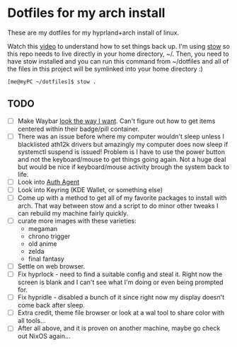 # Dotfiles for my arch install

These are my dotfiles for my hyprland+arch install of linux.

Watch this [video](https://www.youtube.com/watch?v=y6XCebnB9gs) to understand how to set things back up. I'm using [stow](https://www.gnu.org/software/stow/manual/stow.html) so this repo needs to live directly in your home directory, ~/. Then, you need to have stow installed and you can run this command from ~/dotfiles and all of the files in this project will be symlinked into your home directory :)

``` bash
[me@myPC ~/dotfiles]$ stow .
```

## TODO
* [ ] Make Waybar [look the way I want](https://camo.githubusercontent.com/b8805970ca251df50b4f57a8912ee9a875cc6f022ec6a05191ef1e7dff837949/68747470733a2f2f6c696e66696e64656c2e6769746875622e696f2f63646e2f687970726c616e642d707265766965772d622e706e67). Can't figure out how to get items centered within their badge/pill container.
* [ ] There was an issue before where my computer wouldn't sleep unless I blacklisted ath12k drivers but amazingly my computer does now sleep if systemctl suspend is issued! Problem is I have to use the power button and not the keyboard/mouse to get things going again. Not a huge deal but would be nice if keyboard/mouse activity brough the system back to life.
* [ ] Look into [Auth Agent](https://wiki.hyprland.org/Useful-Utilities/Must-have/#authentication-agent)
* [ ] Look into Keyring (KDE Wallet, or something else)
* [ ] Come up with a method to get all of my favorite packages to install with arch. That way between stow and a script to do minor other tweaks I can rebuild my machine fairly quickly.
* [ ] curate more images with these varieties:
    - megaman
    - chrono trigger
    - old anime
    - zelda
    - final fantasy
* [ ] Settle on web browser. 
* [ ] Fix hyprlock - need to find a suitable config and steal it. Right now the screen is blank and I can't see what I'm doing or even being prompted for.
* [ ] Fix hypridle - disabled a bunch of it since right now my display doesn't come back after sleep.
* [ ] Extra credit, theme file browser or look at a wal tool to share color with all tools...
* [ ] After all above, and it is proven on another machine, maybe go check out NixOS again...